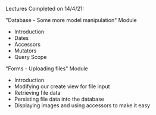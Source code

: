 Lectures Completed on 14/4/21:

"Database - Some more model manipulation" Module
* Introduction
* Dates
* Accessors
* Mutators
* Query Scope

"Forms - Uploading files" Module
* Introduction
* Modifying our create view for file input
* Retrieving file data
* Persisting file data into the database
* Displaying images and using accessors to make it easy